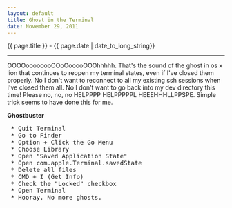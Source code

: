 ```yaml
---
layout: default
title: Ghost in the Terminal
date: November 29, 2011
---
```


{{ page.title }} - {{ page.date | date_to_long_string}}

<hr>

<p>
  OOOOoooooooOOoOooooOOOhhhhh.  That's the sound of the ghost in os x lion that continues to reopen my terminal states, even if I've closed them properly.  No I don't want to reconnect to all my existing ssh sessions when I've closed them all.  No I don't want to go back into my dev directory this time!  Please no, no, no HELPPPP HELPPPPPL HEEEHHHLLPPSPE.  Simple trick seems to have done this for me.
</p>
<p>
  <strong>Ghostbuster</strong>
</p>
<div class="highlight">
<pre>
 * Quit Terminal
 * Go to Finder
 * Option + Click the Go Menu 
 * Choose Library
 * Open "Saved Application State"
 * Open com.apple.Terminal.savedState
 * Delete all files
 * CMD + I (Get Info)
 * Check the "Locked" checkbox
 * Open Terminal
 * Hooray. No more ghosts.
</pre>
</div>
